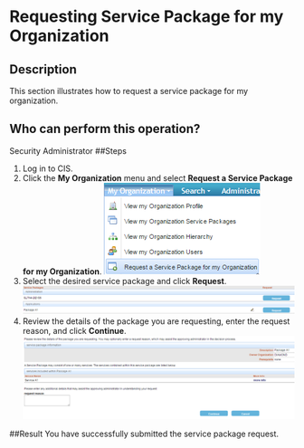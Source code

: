 # Requesting Service Package for my Organization
## Description
This section illustrates how to request a service package for my organization.
## Who can perform this operation?
Security Administrator
##Steps
1. Log in to CIS.
2. Click the **My Organization** menu and select **Request a Service Package for my Organization**.
![](rspo-2.png)
3. Select the desired service package and click **Request**.
![](rspo-3.png)
4. Review the details of the package you are requesting, enter the request reason, and click **Continue**.
![](rspo-4.png)

##Result
You have successfully submitted the service package request.


